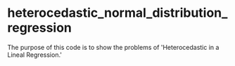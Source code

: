 # heterocedastic_normal_distribution_regression
The purpose of this code is to show the problems of 'Heterocedastic in a Lineal Regression.'
